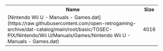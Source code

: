 <table>
<tr><th>Name</th><th>Size</th></tr>
<tr><td>[Nintendo Wii U - Manuals - Games.dat](https://raw.githubusercontent.com/open-retrogaming-archive/dat-catalog/main/root/basic/TOSEC-PIX/Nintendo/Wii U/Manuals/Games/Nintendo Wii U - Manuals - Games.dat)</td><td>4016</td></tr>
</table>

